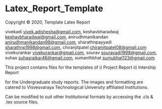 # Latex_Report_Template

Copyright © 2020, Template Latex Report

vivekadi <vivek.adishesha@gmail.com>,
keshavbharadwaj <keshavbharadwaj@gmail.com>, 
anirudhmanikandan <anirudhmanikandan98@gmail.com>,
sharathnpayyadi <sharathnp1998@gmail.com>,
chiranjitpatel <chiranjitpatel08@gmail.com>
vivekurankar <vivekurankar@gmail.com>,
sourav <souravadi1998@gmail.com>,
suhas <suhasraikar46@gmail.com>,
sumanthbhat <sumubhat123@gmail.com>

This project contains files for the templates of 
i) Project Report 
ii) Intership Report 

for the Undergraduate study reports. The images and formatting are catered to 
Visvesvaraya Technological University affiliated Institutions.

Can be modified to suit other Institutional formats by accessing the .cls & .tex source files.